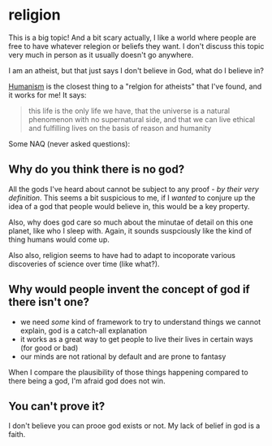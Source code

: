 # religion

This is a big topic! And a bit scary actually, I like a world where people are free to have whatever relegion or beliefs they want. I don't discuss this topic very much in person as it usually doesn't go anywhere.

I am an atheist, but that just says I don't believe in God, what do I believe in?

[Humanism](https://humanism.org.uk/) is the closest thing to a "relgion for atheists" that I've found, and it works for me! It says:

> this life is the only life we have, that the universe is a natural phenomenon with no supernatural side, and that we can live ethical and fulfilling lives on the basis of reason and humanity

Some NAQ (never asked questions):

## Why do you think there is no god?

All the gods I've heard about cannot be subject to any proof - *by their very definition*. This seems a bit suspicious to me, if I *wanted* to conjure up the idea of a god that people would believe in, this would be a key property.

Also, why does god care so much about the minutae of detail on this one planet, like who I sleep with. Again, it sounds suspciously like the kind of thing humans would come up.

Also also, religion seems to have had to adapt to incoporate various discoveries of science over time (like what?).

## Why would people invent the concept of god if there isn't one?

* we need *some* kind of framework to try to understand things we cannot explain, god is a catch-all explanation
* it works as a great way to get people to live their lives in certain ways (for good or bad)
* our minds are not rational by default and are prone to fantasy

When I compare the plausibility of those things happening compared to there being a god, I'm afraid god does not win.

## You can't prove it?

I don't believe you can prooe god exists or not. My lack of belief in god is a faith.